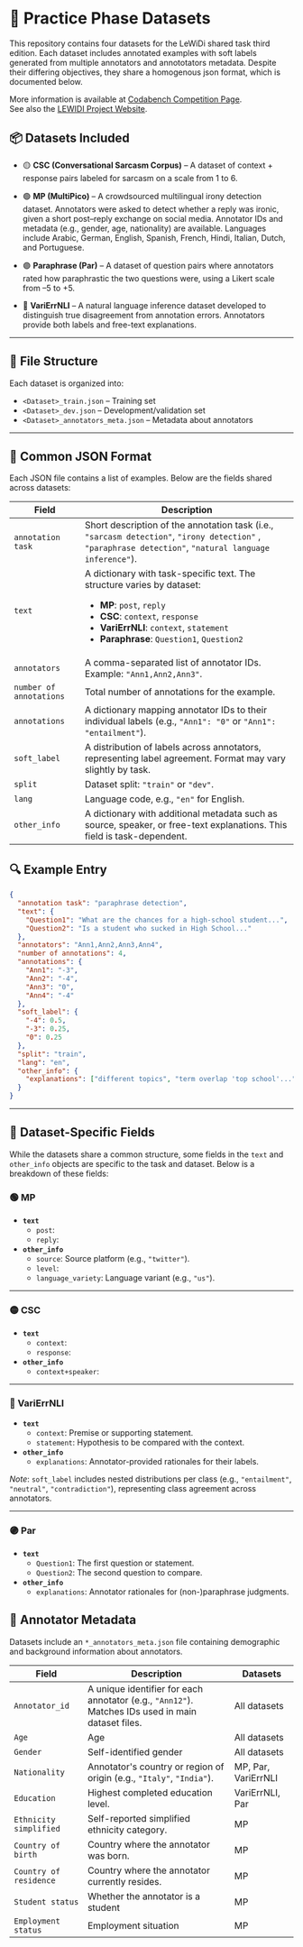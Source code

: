 # 🧠 Practice Phase Datasets

This repository contains four datasets for the LeWiDi shared task third edition. 
Each dataset includes annotated examples with soft labels generated from multiple annotators and annototators metadata.
Despite their differing objectives, they share a homogenous json format, which is documented below. 


More information is available at [Codabench Competition Page](https://www.codabench.org/competitions/7192).  
See also the [LEWIDI Project Website](https://le-wi-di.github.io/).

## 📦 Datasets Included

- 🟡 **CSC (Conversational Sarcasm Corpus)** – A dataset of context + response pairs labeled for sarcasm on a scale from 1 to 6.
 
- 🟢 **MP (MultiPico)** – A crowdsourced multilingual irony detection dataset. Annotators were asked to detect whether a reply was ironic, given a short post–reply exchange on social media. Annotator IDs and metadata (e.g., gender, age, nationality) are available. Languages include Arabic, German, English, Spanish, French, Hindi, Italian, Dutch, and Portuguese.

- 🟣 **Paraphrase (Par)** – A dataset of question pairs where annotators rated how paraphrastic the two questions were, using a Likert scale from –5 to +5.

- 🔵 **VariErrNLI** – A natural language inference dataset developed to distinguish true disagreement from annotation errors. Annotators provide both labels and free-text explanations.



---

## 📁 File Structure

Each dataset is organized into:

- `<Dataset>_train.json` – Training set  
- `<Dataset>_dev.json` – Development/validation set  
- `<Dataset>_annotators_meta.json` – Metadata about annotators 

---
## 📝 Common JSON Format

Each JSON file contains a list of examples. Below are the fields shared across datasets:

| Field | Description |
|-------|-------------|
| `annotation task` | Short description of the annotation task (i.e., `"sarcasm detection"`, `"irony detection"` , `"paraphrase detection"`, `"natural language inference"`). |
| `text` | A dictionary with task-specific text. The structure varies by dataset:<ul><li>**MP**: `post`, `reply`</li><li>**CSC**: `context`, `response`</li><li>**VariErrNLI**: `context`, `statement`</li><li>**Paraphrase**: `Question1`, `Question2`</li></ul> |
| `annotators` | A comma-separated list of annotator IDs. Example: `"Ann1,Ann2,Ann3"`. |
| `number of annotations` | Total number of annotations for the example. |
| `annotations` | A dictionary mapping annotator IDs to their individual labels (e.g., `"Ann1": "0"` or `"Ann1": "entailment"`). |
| `soft_label` | A distribution of labels across annotators, representing label agreement. Format may vary slightly by task. |
| `split` | Dataset split: `"train"` or `"dev"`. |
| `lang` | Language code, e.g., `"en"` for English. |
| `other_info` | A dictionary with additional metadata such as source, speaker, or free-text explanations. This field is task-dependent. |



## 🔍 Example Entry

```json
{
  "annotation task": "paraphrase detection",
  "text": {
    "Question1": "What are the chances for a high-school student...",
    "Question2": "Is a student who sucked in High School..."
  },
  "annotators": "Ann1,Ann2,Ann3,Ann4",
  "number of annotations": 4,
  "annotations": {
    "Ann1": "-3",
    "Ann2": "-4",
    "Ann3": "0",
    "Ann4": "-4"
  },
  "soft_label": {
    "-4": 0.5,
    "-3": 0.25,
    "0": 0.25
  },
  "split": "train",
  "lang": "en",
  "other_info": {
    "explanations": ["different topics", "term overlap 'top school'..."]
  }
}
```
---

## 🎯 Dataset-Specific Fields

While the datasets share a common structure, some fields in the `text` and `other_info` objects are specific to the task and dataset. Below is a breakdown of these fields:

### 🟢 MP 

- **`text`**
  - `post`: 
  - `reply`: 
- **`other_info`**
  - `source`: Source platform (e.g., `"twitter"`).
  - `level`:  
  - `language_variety`: Language variant (e.g., `"us"`).

---

### 🟡 CSC 

- **`text`**
  - `context`:
  - `response`: 
- **`other_info`**
  - `context+speaker`:

---

### 🔵 VariErrNLI 

- **`text`**
  - `context`: Premise or supporting statement.
  - `statement`: Hypothesis to be compared with the context.
- **`other_info`**
  - `explanations`: Annotator-provided rationales for their labels.

*Note*: `soft_label` includes nested distributions per class (e.g., `"entailment"`, `"neutral"`, `"contradiction"`), representing class agreement across annotators.

---

### 🟣 Par

- **`text`**
  - `Question1`: The first question or statement.
  - `Question2`: The second question to compare.
- **`other_info`**
  - `explanations`: Annotator rationales for (non-)paraphrase judgments.



## 👤 Annotator Metadata

Datasets include an `*_annotators_meta.json` file containing demographic and background information about annotators. 

| Field             | Description                                                                                       | Datasets                        |
|------------------|---------------------------------------------------------------------------------------------------|---------------------------------|
| `Annotator_id`    | A unique identifier for each annotator (e.g., `"Ann12"`). Matches IDs used in main dataset files. | All datasets                    |
| `Age`             | Age|All datasets                    |
| `Gender`          | Self-identified gender | All datasets                    |
| `Nationality`     | Annotator's country or region of origin (e.g., `"Italy"`, `"India"`).                             | MP, Par, VariErrNLI |
| `Education`       | Highest completed education level.                                                                | VariErrNLI, Par |
| `Ethnicity simplified` | Self-reported simplified ethnicity category.                                                       | MP                              |
| `Country of birth`     | Country where the annotator was born.                                                              | MP                              |
| `Country of residence` | Country where the annotator currently resides.                                                     | MP                              |
| `Student status`       | Whether the annotator is a student                                       | MP                              |
| `Employment status`    | Employment situation  | MP                              |
